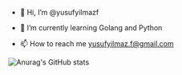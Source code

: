 - 👋 Hi, I’m @yusufyilmazf

- 🌱 I’m currently learning Golang and Python 

- 📫 How to reach me  yusufyilmaz.f@gmail.com


![Anurag's GitHub stats](https://github-readme-stats.vercel.app/api?username=yusufyilmazf&count_private=true)
